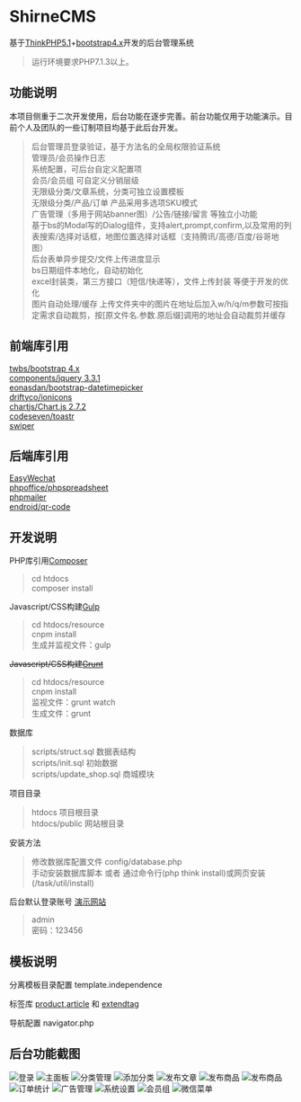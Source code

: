 ShirneCMS
===============

基于[ThinkPHP5.1](https://github.com/top-think/think/tree/5.1)+[bootstrap4.x](https://v4.bootcss.com/docs/4.0/getting-started/introduction/)开发的后台管理系统

> 运行环境要求PHP7.1.3以上。

## 功能说明

本项目侧重于二次开发使用，后台功能在逐步完善。前台功能仅用于功能演示。目前个人及团队的一些订制项目均基于此后台开发。
> 后台管理员登录验证，基于方法名的全局权限验证系统<br />
> 管理员/会员操作日志<br />
> 系统配置，可后台自定义配置项<br />
> 会员/会员组 可自定义分销层级<br />
> 无限级分类/文章系统，分类可独立设置模板<br />
> 无限级分类/产品/订单  产品采用多选项SKU模式<br />
> 广告管理（多用于网站banner图）/公告/链接/留言 等独立小功能<br />
> 基于bs的Modal写的Dialog组件，支持alert,prompt,confirm,以及常用的列表搜索/选择对话框，地图位置选择对话框（支持腾讯/高德/百度/谷哥地图）<br />
> 后台表单异步提交/文件上传进度显示<br />
> bs日期组件本地化，自动初始化<br />
> excel封装类，第三方接口（短信/快递等），文件上传封装 等便于开发的优化<br />
> 图片自动处理/缓存 上传文件夹中的图片在地址后加入w/h/q/m参数可按指定需求自动裁剪，按[原文件名.参数.原后缀]调用的地址会自动裁剪并缓存

## 前端库引用

[twbs/bootstrap 4.x](https://v4.bootcss.com/docs/4.0/getting-started/introduction/)<br />
[components/jquery 3.3.1](http://api.jquery.com/)<br />
[eonasdan/bootstrap-datetimepicker](https://github.com/Eonasdan/bootstrap-datetimepicker/blob/master/docs/Options.md)<br />
[driftyco/ionicons](http://ionicons.com/)<br />
[chartjs/Chart.js 2.7.2](https://chartjs.bootcss.com/docs/)<br />
[codeseven/toastr](http://codeseven.github.io/toastr/)<br />
[swiper](http://www.swiper.com.cn/)

## 后端库引用
[EasyWechat](https://www.easywechat.com/docs/3.x/zh-CN/index)<br />
[phpoffice/phpspreadsheet]()<br />
[phpmailer]()<br />
[endroid/qr-code]()

## 开发说明

PHP库引用[Composer](https://getcomposer.org/download/)

>cd htdocs<br />
>composer install

Javascript/CSS构建[Gulp](https://www.gulpjs.com.cn/)

>cd htdocs/resource<br />
cnpm install<br />
生成并监视文件：gulp

~~Javascript/CSS构建~~[~~Grunt~~](http://www.gruntjs.net/)

>cd htdocs/resource<br />
cnpm install<br />
监视文件：grunt watch<br />
生成文件：grunt

数据库

>scripts/struct.sql 数据表结构<br />
scripts/init.sql 初始数据<br />
scripts/update_shop.sql 商城模块

项目目录

>htdocs 项目根目录<br />
htdocs/public 网站根目录

安装方法

> 修改数据库配置文件 config/database.php<br />
> 手动安装数据库脚本 或者 通过命令行(php think install)或网页安装(/task/util/install)

后台默认登录账号 [演示网站](http://host3.shirne.net/admin)
>admin<br />
密码：123456

## 模板说明

分离模板目录配置 template.independence

标签库 [product](TAGLIB.md),[article](TAGLIB.md) 和 [extendtag](TAGLIB.md)

导航配置 navigator.php

## 后台功能截图
![登录](screenshot/login.jpg "登录")
![主面板](screenshot/dashboard.jpg "主面板")
![分类管理](screenshot/category.jpg "分类管理")
![添加分类](screenshot/category-add.jpg "添加分类")
![发布文章](screenshot/article-add.jpg "发布文章")
![发布商品](screenshot/product-add.jpg "发布商品")
![发布商品](screenshot/product-add2.jpg "发布商品")
![订单统计](screenshot/order-static.jpg "订单统计")
![广告管理](screenshot/ad.jpg "广告管理")
![系统设置](screenshot/setting.jpg "系统设置")
![会员组](screenshot/user-level.jpg "会员组")
![微信菜单](screenshot/wechat-menu.jpg "微信菜单")